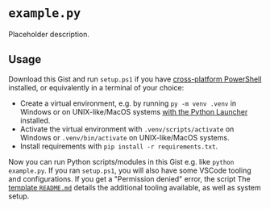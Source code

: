 # `example.py`

Placeholder description.

## Usage

Download this Gist and run `setup.ps1` if you have [cross-platform PowerShell](https://learn.microsoft.com/en-us/powershell/scripting/install/installing-powershell) installed, or equivalently in a terminal of your choice:

- Create a virtual environment, e.g. by running `py -m venv .venv` in Windows or on UNIX-like/MacOS systems [with the Python Launcher](https://python-launcher.app/) installed.
- Activate the virtual environment with `.venv/scripts/activate` on Windows or `.venv/bin/activate` on UNIX-like/MacOS systems.
- Install requirements with `pip install -r requirements.txt`.

Now you can run Python scripts/modules in this Gist e.g. like `python example.py`. If you ran `setup.ps1`, you will also have some VSCode tooling and configurations. If you get a "Permission denied" error, the script The [template `README.md`](https://github.com/blakeNaccarato/gist-template) details the additional tooling available, as well as system setup.
